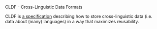 CLDF - Cross-Linguistic Data Formats

CLDF is [a specification](https://github.com/cldf/cldf/) describing how to store cross-linguistic data (i.e. data about (many) languages)
in a way that maximizes reusability.
